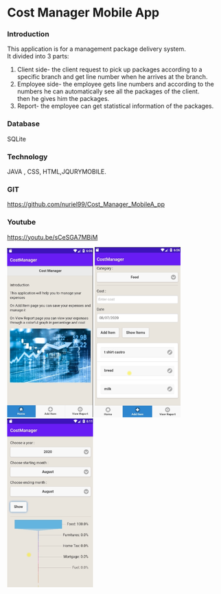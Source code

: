 # Cost Manager Mobile App

### Introduction<br>
This application is for a management package delivery system. <br>
It divided into 3 parts: <br>
1. Client side- the client request to pick up packages according to a specific branch and get line number when he arrives at the branch. <br>
2. Employee side- the employee gets line numbers and according to the numbers he can automatically see all the packages of the client. <br>
then he gives him the packages. <br>
3. Report- the employee can get statistical information of the packages. <br>

### Database 

SQLite

### Technology 
JAVA , CSS, HTML,JQURYMOBILE.

### GIT
https://github.com/nuriel99/Cost_Manager_MobileA_pp

### Youtube
https://youtu.be/sCeSGA7MBiM


<img src="image/screen1.png"  width="200">
<img src="image/screen2.png"  width="200">
<img src="image/screen3.png"  width="200">
